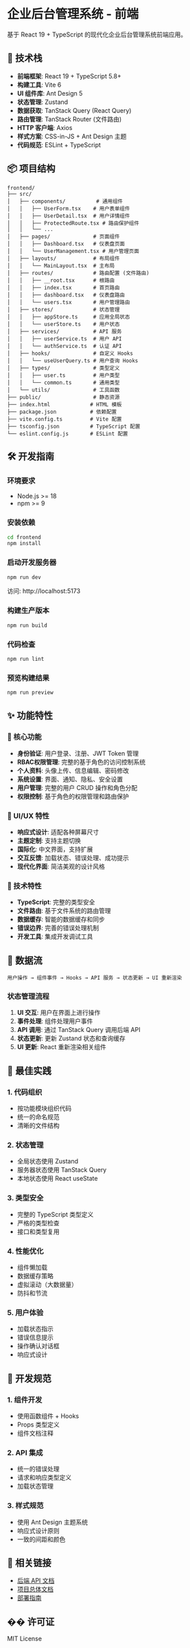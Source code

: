 # 企业后台管理系统 - 前端

基于 React 19 + TypeScript 的现代化企业后台管理系统前端应用。

## 🚀 技术栈

- **前端框架**: React 19 + TypeScript 5.8+
- **构建工具**: Vite 6
- **UI 组件库**: Ant Design 5
- **状态管理**: Zustand
- **数据获取**: TanStack Query (React Query)
- **路由管理**: TanStack Router (文件路由)
- **HTTP 客户端**: Axios
- **样式方案**: CSS-in-JS + Ant Design 主题
- **代码规范**: ESLint + TypeScript

## 📦 项目结构

```
frontend/
├── src/
│   ├── components/          # 通用组件
│   │   ├── UserForm.tsx    # 用户表单组件
│   │   ├── UserDetail.tsx  # 用户详情组件
│   │   ├── ProtectedRoute.tsx # 路由保护组件
│   │   └── ...
│   ├── pages/              # 页面组件
│   │   ├── Dashboard.tsx   # 仪表盘页面
│   │   └── UserManagement.tsx # 用户管理页面
│   ├── layouts/            # 布局组件
│   │   └── MainLayout.tsx  # 主布局
│   ├── routes/             # 路由配置 (文件路由)
│   │   ├── __root.tsx      # 根路由
│   │   ├── index.tsx       # 首页路由
│   │   ├── dashboard.tsx   # 仪表盘路由
│   │   └── users.tsx       # 用户管理路由
│   ├── stores/             # 状态管理
│   │   ├── appStore.ts     # 应用全局状态
│   │   └── userStore.ts    # 用户状态
│   ├── services/           # API 服务
│   │   ├── userService.ts  # 用户 API
│   │   └── authService.ts  # 认证 API
│   ├── hooks/              # 自定义 Hooks
│   │   └── useUserQuery.ts # 用户查询 Hooks
│   ├── types/              # 类型定义
│   │   ├── user.ts         # 用户类型
│   │   └── common.ts       # 通用类型
│   └── utils/              # 工具函数
├── public/                 # 静态资源
├── index.html             # HTML 模板
├── package.json           # 依赖配置
├── vite.config.ts         # Vite 配置
├── tsconfig.json          # TypeScript 配置
└── eslint.config.js       # ESLint 配置
```

## 🛠️ 开发指南

### 环境要求
- Node.js >= 18
- npm >= 9

### 安装依赖
```bash
cd frontend
npm install
```

### 启动开发服务器
```bash
npm run dev
```
访问: http://localhost:5173

### 构建生产版本
```bash
npm run build
```

### 代码检查
```bash
npm run lint
```

### 预览构建结果
```bash
npm run preview
```

## ✨ 功能特性

### 🎯 核心功能
- **身份验证**: 用户登录、注册、JWT Token 管理
- **RBAC权限管理**: 完整的基于角色的访问控制系统
- **个人资料**: 头像上传、信息编辑、密码修改
- **系统设置**: 界面、通知、隐私、安全设置
- **用户管理**: 完整的用户 CRUD 操作和角色分配
- **权限控制**: 基于角色的权限管理和路由保护

### 🎨 UI/UX 特性
- **响应式设计**: 适配各种屏幕尺寸
- **主题定制**: 支持主题切换
- **国际化**: 中文界面，支持扩展
- **交互反馈**: 加载状态、错误处理、成功提示
- **现代化界面**: 简洁美观的设计风格

### 🔧 技术特性
- **TypeScript**: 完整的类型安全
- **文件路由**: 基于文件系统的路由管理
- **数据缓存**: 智能的数据缓存和同步
- **错误边界**: 完善的错误处理机制
- **开发工具**: 集成开发调试工具

## 🔄 数据流

```
用户操作 → 组件事件 → Hooks → API 服务 → 状态更新 → UI 重新渲染
```

### 状态管理流程
1. **UI 交互**: 用户在界面上进行操作
2. **事件处理**: 组件处理用户事件
3. **API 调用**: 通过 TanStack Query 调用后端 API
4. **状态更新**: 更新 Zustand 状态和查询缓存
5. **UI 更新**: React 重新渲染相关组件

## 🎯 最佳实践

### 1. 代码组织
- 按功能模块组织代码
- 统一的命名规范
- 清晰的文件结构

### 2. 状态管理
- 全局状态使用 Zustand
- 服务器状态使用 TanStack Query
- 本地状态使用 React useState

### 3. 类型安全
- 完整的 TypeScript 类型定义
- 严格的类型检查
- 接口和类型复用

### 4. 性能优化
- 组件懒加载
- 数据缓存策略
- 虚拟滚动（大数据量）
- 防抖和节流

### 5. 用户体验
- 加载状态指示
- 错误信息提示
- 操作确认对话框
- 响应式设计

## 📝 开发规范

### 1. 组件开发
- 使用函数组件 + Hooks
- Props 类型定义
- 组件文档注释

### 2. API 集成
- 统一的错误处理
- 请求和响应类型定义
- 加载状态管理

### 3. 样式规范
- 使用 Ant Design 主题系统
- 响应式设计原则
- 一致的间距和颜色

## 🔗 相关链接

- [后端 API 文档](../backend/README.md)
- [项目总体文档](../README.md)
- [部署指南](../docs/deployment.md)

## �� 许可证

MIT License 
